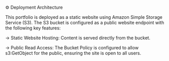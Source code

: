 ⚙️ Deployment Architecture

This portfolio is deployed as a static website using Amazon Simple Storage Service (S3). The S3 bucket is configured as a public website endpoint with the following key features:

 -> Static Website Hosting: Content is served directly from the bucket.
 
 -> Public Read Access: The Bucket Policy is configured to allow s3:GetObject for the public, ensuring the site is open to all users.
